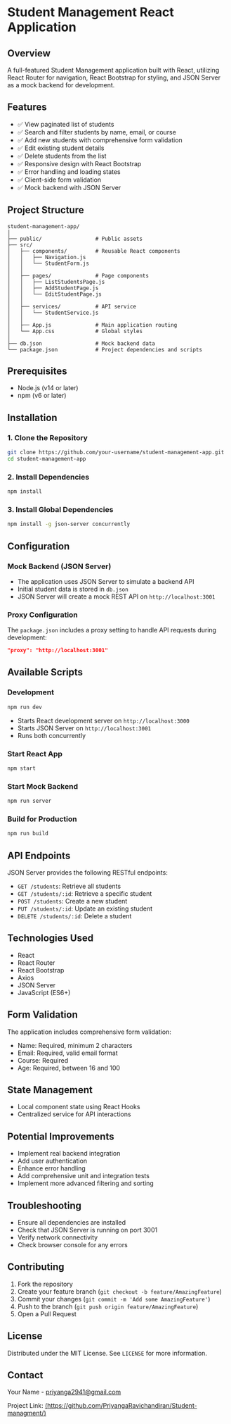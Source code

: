 # Student Management React Application

## Overview
A full-featured Student Management application built with React, utilizing React Router for navigation, React Bootstrap for styling, and JSON Server as a mock backend for development.

## Features
- ✅ View paginated list of students
- ✅ Search and filter students by name, email, or course
- ✅ Add new students with comprehensive form validation
- ✅ Edit existing student details
- ✅ Delete students from the list
- ✅ Responsive design with React Bootstrap
- ✅ Error handling and loading states
- ✅ Client-side form validation
- ✅ Mock backend with JSON Server

## Project Structure
```
student-management-app/
│
├── public/                 # Public assets
├── src/
│   ├── components/         # Reusable React components
│   │   ├── Navigation.js
│   │   └── StudentForm.js
│   │
│   ├── pages/              # Page components
│   │   ├── ListStudentsPage.js
│   │   ├── AddStudentPage.js
│   │   └── EditStudentPage.js
│   │
│   ├── services/           # API service
│   │   └── StudentService.js
│   │
│   ├── App.js              # Main application routing
│   └── App.css             # Global styles
│
├── db.json                 # Mock backend data
└── package.json            # Project dependencies and scripts
```

## Prerequisites
- Node.js (v14 or later)
- npm (v6 or later)

## Installation

### 1. Clone the Repository
```bash
git clone https://github.com/your-username/student-management-app.git
cd student-management-app
```

### 2. Install Dependencies
```bash
npm install
```

### 3. Install Global Dependencies
```bash
npm install -g json-server concurrently
```

## Configuration

### Mock Backend (JSON Server)
- The application uses JSON Server to simulate a backend API
- Initial student data is stored in `db.json`
- JSON Server will create a mock REST API on `http://localhost:3001`

### Proxy Configuration
The `package.json` includes a proxy setting to handle API requests during development:
```json
"proxy": "http://localhost:3001"
```

## Available Scripts

### Development
```bash
npm run dev
```
- Starts React development server on `http://localhost:3000`
- Starts JSON Server on `http://localhost:3001`
- Runs both concurrently

### Start React App
```bash
npm start
```

### Start Mock Backend
```bash
npm run server
```

### Build for Production
```bash
npm run build
```

## API Endpoints
JSON Server provides the following RESTful endpoints:

- `GET /students`: Retrieve all students
- `GET /students/:id`: Retrieve a specific student
- `POST /students`: Create a new student
- `PUT /students/:id`: Update an existing student
- `DELETE /students/:id`: Delete a student

## Technologies Used
- React
- React Router
- React Bootstrap
- Axios
- JSON Server
- JavaScript (ES6+)

## Form Validation
The application includes comprehensive form validation:
- Name: Required, minimum 2 characters
- Email: Required, valid email format
- Course: Required
- Age: Required, between 16 and 100

## State Management
- Local component state using React Hooks
- Centralized service for API interactions

## Potential Improvements
- Implement real backend integration
- Add user authentication
- Enhance error handling
- Add comprehensive unit and integration tests
- Implement more advanced filtering and sorting

## Troubleshooting
- Ensure all dependencies are installed
- Check that JSON Server is running on port 3001
- Verify network connectivity
- Check browser console for any errors

## Contributing
1. Fork the repository
2. Create your feature branch (`git checkout -b feature/AmazingFeature`)
3. Commit your changes (`git commit -m 'Add some AmazingFeature'`)
4. Push to the branch (`git push origin feature/AmazingFeature`)
5. Open a Pull Request

## License
Distributed under the MIT License. See `LICENSE` for more information.

## Contact
Your Name - priyanga2941@gmail.com

Project Link: [(https://github.com/PriyangaRavichandiran/Student-managment/)](https://github.com/PriyangaRavichandiran/Student-managment/)
